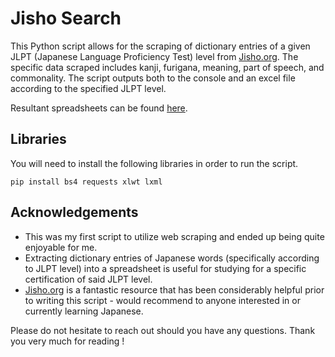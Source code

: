 # Jisho Search

This Python script allows for the scraping of dictionary entries of a given JLPT (Japanese Language Proficiency Test) level from [Jisho.org](https://jisho.org/). The specific data scraped includes kanji, furigana, meaning, part of speech, and commonality. The script outputs both to the console and an excel file according to the specified JLPT level.

Resultant spreadsheets can be found [here](https://drive.google.com/open?id=1BAvCwVEkObtevfx9YwB0gGtDbqpndqsj).

## Libraries 

You will need to install the following libraries in order to run the script.

```
pip install bs4 requests xlwt lxml
```

## Acknowledgements

- This was my first script to utilize web scraping and ended up being quite enjoyable for me.
- Extracting dictionary entries of Japanese words (specifically according to JLPT level) into a spreadsheet is useful for studying for a specific certification of said JLPT level.
- [Jisho.org](https://jisho.org/) is a fantastic resource that has been considerably helpful prior to writing this script - would recommend to anyone interested in or currently learning Japanese.

Please do not hesitate to reach out should you have any questions. Thank you very much for reading !
